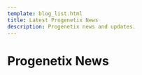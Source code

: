 ```yaml
---
template: blog_list.html
title: Latest Progenetix News
description: Progenetix news and updates.
---
```


# Progenetix News
